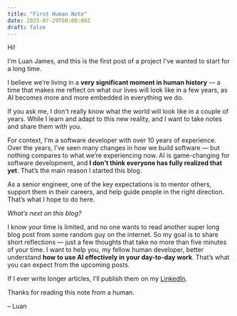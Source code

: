 ```yaml
---
title: "First Human Note"
date: 2025-07-29T00:00:00Z
draft: false
---
```


Hi!

I'm Luan James, and this is the first post of a project I've wanted to start for a long time.

I believe we’re living in a **very significant moment in human history** — a time that makes me reflect on what our lives will look like in a few years, as AI becomes more and more embedded in everything we do.

If you ask me, I don't really know what the world will look like in a couple of years. While I learn and adapt to this new reality, and I want to take notes and share them with you.

For context, I'm a software developer with over 10 years of experience. Over the years, I've seen many changes in how we build software — but nothing compares to what we’re experiencing now. AI is game-changing for software development, and **I don’t think everyone has fully realized that yet**. That’s the main reason I started this blog.

As a senior engineer, one of the key expectations is to mentor others, support them in their careers, and help guide people in the right direction. That’s what I hope to do here.

*What’s next on this blog?*

I know your time is limited, and no one wants to read another super long blog post from some random guy on the internet. So my goal is to share short reflections — just a few thoughts that take no more than five minutes of your time. I want to help you, my fellow human developer, better understand **how to use AI effectively in your day-to-day work**. That’s what you can expect from the upcoming posts.

If I ever write longer articles, I’ll publish them on my [LinkedIn](https://www.linkedin.com/in/luanjames).

Thanks for reading this note from a human.

– Luan

